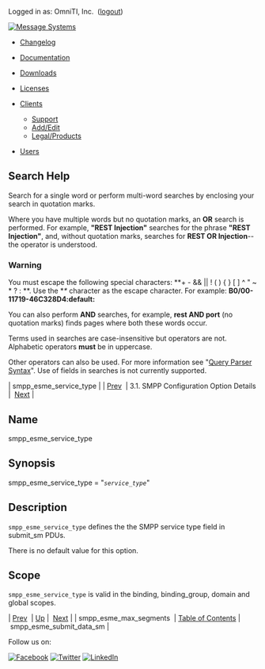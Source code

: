 Logged in as: OmniTI, Inc.  ([logout](https://support.messagesystems.com/logout.php))

[![Message Systems](https://support.messagesystems.com/images/ms-white205.png)](https://support.messagesystems.com/start.php) 

*   [Changelog](https://support.messagesystems.com/start.php?show=changelog)
*   [Documentation](https://support.messagesystems.com/docs/)
*   [Downloads](https://support.messagesystems.com/start.php)

*   [Licenses](https://support.messagesystems.com/license_summary.php)
*   <a href="">Clients</a>
    *   [Support](https://support.messagesystems.com/cs.php)
    *   [Add/Edit](https://support.messagesystems.com/edit_client.php)
    *   [Legal/Products](https://support.messagesystems.com/edit_products.php)
*   [Users](https://support.messagesystems.com/edit_customer.php)

## Search Help

Search for a single word or perform multi-word searches by enclosing your search in quotation marks.

Where you have multiple words but no quotation marks, an **OR** search is performed. For example, **"REST Injection"** searches for the phrase **"REST Injection"**, and, without quotation marks, searches for **REST OR Injection**--the operator is understood.

### Warning

You must escape the following special characters: **+ - && || ! ( ) { } [ ] ^ " ~ * ? : \**. Use the **\** character as the escape character. For example: **B0/00-11719-46C328D4\:default\:**

You can also perform **AND** searches, for example, **rest AND port** (no quotation marks) finds pages where both these words occur.

Terms used in searches are case-insensitive but operators are not. Alphabetic operators **must** be in uppercase.

Other operators can also be used. For more information see "[Query Parser Syntax](https://lucene.apache.org/core/old_versioned_docs/versions/3_0_0/queryparsersyntax.html)". Use of fields in searches is not currently supported.

| smpp_esme_service_type |
| [Prev](mobility.conf.smpp_esme_max_segments.php)  | 3.1. SMPP Configuration Option Details |  [Next](mobility.conf.smpp_esme_submit_data_sm.php) |

<a name="mobility.conf.smpp_esme_service_type"></a>
## Name

smpp_esme_service_type

## Synopsis

smpp_esme_service_type = "*`service_type`*"

<a name="idp1723296"></a>
## Description

`smpp_esme_service_type` defines the the SMPP service type field in submit_sm PDUs.

There is no default value for this option.

<a name="idp1726096"></a>
## Scope

`smpp_esme_service_type` is valid in the binding, binding_group, domain and global scopes.

| [Prev](mobility.conf.smpp_esme_max_segments.php)  | [Up](mobility.smpp.options.php#mobility.conf) |  [Next](mobility.conf.smpp_esme_submit_data_sm.php) |
| smpp_esme_max_segments  | [Table of Contents](index.php) |  smpp_esme_submit_data_sm |

Follow us on:

[![Facebook](https://support.messagesystems.com/images/icon-facebook.png)](http://www.facebook.com/messagesystems) [![Twitter](https://support.messagesystems.com/images/icon-twitter.png)](http://twitter.com/#!/MessageSystems) [![LinkedIn](https://support.messagesystems.com/images/icon-linkedin.png)](http://www.linkedin.com/company/message-systems)